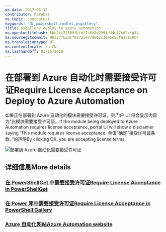 ```yaml
---
ms.date: 2017-06-12
contributor: Farehar
ms.topic: conceptual
keywords: "库,powershell,cmdlet,psgallery"
title: psgallery_deploy_to_azure_automation
ms.openlocfilehash: 6bb2cc22569fbfdf1c8e2d2991d44e47c62cfd44
ms.sourcegitcommit: 99227f62dcf827354770eb2c3e95c5cf6a3118b4
ms.translationtype: HT
ms.contentlocale: zh-CN
ms.lasthandoff: 03/15/2018
---
```

<a name="require-license-acceptance-on-deploy-to-azure-automation"></a><span data-ttu-id="8f2a0-103">在部署到 Azure 自动化时需要接受许可证</span><span class="sxs-lookup"><span data-stu-id="8f2a0-103">Require License Acceptance on Deploy to Azure Automation</span></span>
===========================

<span data-ttu-id="8f2a0-104">如果正在部署到 Azure 自动化的模块需要接受许可证，则门户 UI 将会显示内容为“此模块需要接受许可证。</span><span class="sxs-lookup"><span data-stu-id="8f2a0-104">If the module being deployed to Azure Automation requires license acceptance, portal UI will show a disclaimer saying 'This module requires license acceptance.</span></span> <span data-ttu-id="8f2a0-105">单击“确定”接受许可证条款。”的声明</span><span class="sxs-lookup"><span data-stu-id="8f2a0-105">By clicking OK, you are accepting license terms.'</span></span>


![部署到 Azure 自动化需要接受许可证](Images/DeployToAzureAutomationRequireLicenseAcceptanceDisclaimer.png)


## <a name="more-details"></a><span data-ttu-id="8f2a0-107">详细信息</span><span class="sxs-lookup"><span data-stu-id="8f2a0-107">More details</span></span>
### <a name="require-license-acceptance-in-powershellgetpsgetmodulerequirelicenseacceptancemd"></a>[<span data-ttu-id="8f2a0-108">在 PowerShellGet 中需要接受许可证</span><span class="sxs-lookup"><span data-stu-id="8f2a0-108">Require License Acceptance in PowerShellGet</span></span>](../psget/module/RequireLicenseAcceptance.md)
### <a name="require-license-acceptance-in-powershell-gallerypsgalleryrequireslicenseacceptancemd"></a>[<span data-ttu-id="8f2a0-109">在 Power 库中需要接受许可证</span><span class="sxs-lookup"><span data-stu-id="8f2a0-109">Require License Acceptance in PowerShell Gallery</span></span>](psgallery_requires_license_acceptance.md)
### <a name="azure-automation-websitehttpazuremicrosoftcomservicesautomation"></a>[<span data-ttu-id="8f2a0-110">Azure 自动化网站</span><span class="sxs-lookup"><span data-stu-id="8f2a0-110">Azure Automation website</span></span>](http://azure.microsoft.com/services/automation/)

